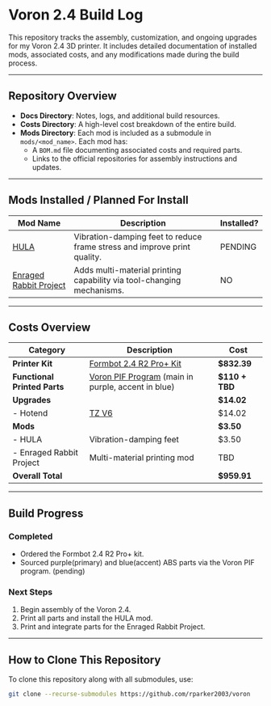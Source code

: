 # Voron 2.4 Build Log

This repository tracks the assembly, customization, and ongoing upgrades for my Voron 2.4 3D printer. It includes detailed documentation of installed mods, associated costs, and any modifications made during the build process.

---

## Repository Overview

- **Docs Directory**: Notes, logs, and additional build resources.
- **Costs Directory**: A high-level cost breakdown of the entire build.
- **Mods Directory**: Each mod is included as a submodule in `mods/<mod_name>`. Each mod has:
  - A `BOM.md` file documenting associated costs and required parts.
  - Links to the official repositories for assembly instructions and updates.

---

## Mods Installed / Planned For Install

| Mod Name                                                                  | Description                                                              | Installed? |
| ------------------------------------------------------------------------- | ------------------------------------------------------------------------ | ---------- |
| [HULA](https://github.com/thrutheframe/HULA_Voron)                        | Vibration-damping feet to reduce frame stress and improve print quality. | PENDING    |
| [Enraged Rabbit Project](https://github.com/EtteGit/EnragedRabbitProject) | Adds multi-material printing capability via tool-changing mechanisms.    | NO         |

---

## Costs Overview

| Category                     | Description                                                                     | Cost           |
| ---------------------------- | ------------------------------------------------------------------------------- | -------------- |
| **Printer Kit**              | [Formbot 2.4 R2 Pro+ Kit](https://www.aliexpress.us/item/3256807677153373.html) | **$832.39**    |
| **Functional Printed Parts** | [Voron PIF Program](https://pif.voron.dev/) (main in purple, accent in blue)    | **$110 + TBD** |
| **Upgrades**                 |                                                                                 | **$14.02**     |
| - Hotend                     | [TZ V6](https://www.aliexpress.us/item/3256807153308226.html)                   | $14.02         |
| **Mods**                     |                                                                                 | **$3.50**      |
| - HULA                       | Vibration-damping feet                                                          | $3.50          |
| - Enraged Rabbit Project     | Multi-material printing mod                                                     | TBD            |
| **Overall Total**            |                                                                                 | **$959.91**    |

---

## Build Progress

### Completed

- Ordered the Formbot 2.4 R2 Pro+ kit.
- Sourced purple(primary) and blue(accent) ABS parts via the Voron PIF program. (pending)

### Next Steps

1. Begin assembly of the Voron 2.4.
2. Print all parts and install the HULA mod.
3. Print and integrate parts for the Enraged Rabbit Project.

---

## How to Clone This Repository

To clone this repository along with all submodules, use:

```bash
git clone --recurse-submodules https://github.com/rparker2003/voron
```
